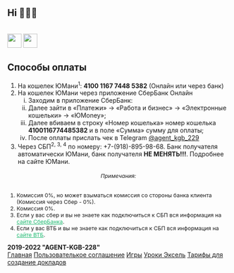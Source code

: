 ## Hi 👋😁😁

<br>
<a href="https://t.me/agent_kgb_229"><img src="https://old.ru-stalin-ussr.ru/icons8-телеграмма-app.svg" style="width: 32px;"></a>
<a href="https://vk.com/agent_kgb_228"><img src="https://old.ru-stalin-ussr.ru/icons8-вконтакте.svg" style="width: 32px;"></a>
<h2 >Способы оплаты</h2>
<ol>
<li>На кошелек ЮМани<sup>1</sup>: <b><a href="https://yoomoney.ru/to/4100116774485382" style="margin: 0%; padding: 0%;  text-decoration: none;">4100 1167 7448 5382</a></b> (Онлайн или через банк)</li>
<li> На кошелек ЮМани через приложение СберБанк Онлайн
<ol type="i">
<li>Заходим в приложение СберБанк: </li>
<li>Далее зайти в «Платежи» → «Работа и бизнес» → «Электронные кошельки» → «ЮMoney»;</li>
<li>Далее вбиваем в строку «Номер кошелька» номер кошелька <b>4100116774485382</b> и в поле «Сумма» сумму для оплаты;</li>
 <li>После оплаты прислать чек в Telegram <a href="https://t.me/agent_kgb_229" target="_blank" style="margin: 0%; padding: 0%;" target="_blank">@agent_kgb_229</a> </li>
</ol>
</li>
<li>Через СБП<sup>2, 3, 4</sup> по номеру: +7-(918)-895-98-68. Банк получателя автоматически ЮМани, банк получателя <b>НЕ МЕНЯТЬ!!!</b>. Подробнее <a target="_blank" href="https://yoomoney.ru/page?id=536036" style="margin: 0%; padding: 0%; text-decoration: none;">на сайте ЮМани</a>.
</li>
</ol>
<div style="text-align: left; font-size: 1.4ch;">
<h6 style="text-align: center;">Примечания:</h6>
<ol>
<li>Комиссия 0%, но может взыматься комиссия со стороны банка клиента (Комиссия через Сбер - 0%). </li>
<li>Комиссия 0%.</li>
<li>Если у вас сбер и вы не знаете как подключиться к СБП вся информация на <a target="_blank" href="https://www.sberbank.ru/ru/person/remittance/sbp" style="margin: 0%; padding: 0%; color: #21BA72;"> сайте СберБанка</a>. </li>
<li>Если у вас ВТБ и вы не знаете как подключиться к СБП вся информация на <a href="https://www.vtb.ru/personal/online-servisy/perevody-sbp/" style="margin: 0%; padding: 0%; color: #21BA72;">сайте ВТБ</a>.</li>
 </ol>
</div>
<footer>
 <b>2019-2022 "AGENT-KGB-228"</b> 
            <div class="re">
                <a href="/">Главная</a> 
              <a href="/privacy/">Пользователькое соглашение</a> 
                <a href="https://games.ru-stalin-ussr.ru/">Игры</a> 
              <a href="https://www.ru-stalin-ussr.ru/uroks/">Уроки Эксель</a>
                <a href="/pay/">Тарифы для создание докладов</a>
            </div>
        
</footer>

